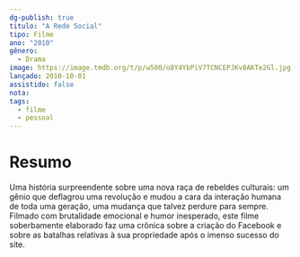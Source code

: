 ```yaml
---
dg-publish: true
titulo: "A Rede Social"
tipo: Filme
ano: "2010"
gênero:
  - Drama
image: https://image.tmdb.org/t/p/w500/o8Y4YbPiV7TCNCEPJKv8AKTe2Gl.jpg
lançado: 2010-10-01
assistido: false
nota:
tags:
  - filme
  - pessoal
---
```

# Resumo
Uma história surpreendente sobre uma nova raça de rebeldes culturais: um gênio que deflagrou uma revolução e mudou a cara da interação humana de toda uma geração, uma mudança que talvez perdure para sempre. Filmado com brutalidade emocional e humor inesperado, este filme soberbamente elaborado faz uma crônica sobre a criação do Facebook e sobre as batalhas relativas à sua propriedade após o imenso sucesso do site.
